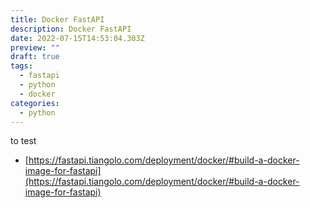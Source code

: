 ```yaml
---
title: Docker FastAPI
description: Docker FastAPI
date: 2022-07-15T14:53:04.303Z
preview: ""
draft: true
tags:
  - fastapi
  - python
  - docker
categories:
  - python
---
```

to test

 * [https://fastapi.tiangolo.com/deployment/docker/#build-a-docker-image-for-fastapi](https://fastapi.tiangolo.com/deployment/docker/#build-a-docker-image-for-fastapi)